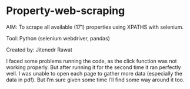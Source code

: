 # Property-web-scraping

AIM: To scrape all available (171) properties using XPATHS with selenium.

Tool: Python (selenium webdriver, pandas)

Created by: Jitenedr Rawat

I faced some problems running the code, as the click function was not working properly. But after running it for the second time it ran perfectly well.
I was unable to open each page to gather more data (especially the data in pdf). But I’m sure given some time I’ll find some way around it too.
